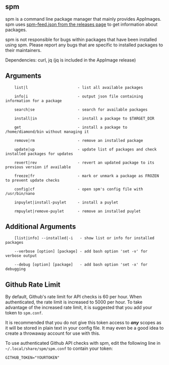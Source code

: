 ## spm

spm is a command line package manager that mainly provides AppImages.
spm uses [spm-feed.json from the releases page](https://github.com/simoniz0r/spm/releases/feed) to get information about packages.

spm is not responsible for bugs within packages that have been
installed using spm.  Please report any bugs that are specific to
installed packages to their maintainers.

Dependencies: curl, jq (jq is included in the AppImage release)

## Arguments

```    
    list|l                      - list all available packages
    
    info|i                      - output json file containing information for a package
    
    search|se                   - search for available packages
    
    install|in                  - install a package to $TARGET_DIR
    
    get                         - install a package to /home/diamond/bin without managing it
    
    remove|rm                   - remove an installed package
    
    update|up                   - update list of packages and check installed packages for updates
    
    revert|rev                  - revert an updated package to its previous version if available
    
    freeze|fr                   - mark or unmark a package as FROZEN to prevent update checks
    
    config|cf                   - open spm's config file with /usr/bin/nano
    
    inpuylet|install-puylet     - install a puylet
    
    rmpuylet|remove-puylet      - remove an installed puylet
```

## Additional Arguments

```
    [list|info] --installed|-i   - show list or info for installed packages

    --verbose [option] [package] - add bash option 'set -v' for verbose output

    --debug [option] [package]   - add bash option 'set -x' for debugging
```

## Github Rate Limit

By default, Github's rate limit for API checks is 60 per hour.  When authenticated, the rate limit is increased to 5000 per hour.  To take advantage of the increased rate limit, it is suggested that you add your token to `spm.conf`.

It is recommended that you do not give this token access to ***any*** scopes as it will be stored in plain text in your config file.  It may even be a good idea to create a throwaway account for use with this.

To use authenticated Github API checks with spm, edit the following line in `~/.local/share/spm/spm.conf` to contain your token:
```
GITHUB_TOKEN="YOURTOKEN"
```
